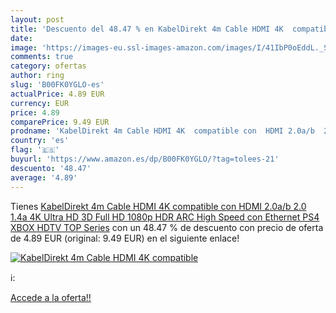 ```yaml
---
layout: post
title: 'Descuento del 48.47 % en KabelDirekt 4m Cable HDMI 4K  compatible'
date: 
image: 'https://images-eu.ssl-images-amazon.com/images/I/41IbP0oEddL._SL200_.jpg'
comments: true
category: ofertas
author: ring
slug: 'B00FK0YGLO-es'
actualPrice: 4.89 EUR
currency: EUR
price: 4.89
comparePrice: 9.49 EUR
prodname: 'KabelDirekt 4m Cable HDMI 4K  compatible con  HDMI 2.0a/b  2.0  1.4a  4K Ultra HD  3D  Full HD 1080p  HDR  ARC High Speed con Ethernet  PS4  XBOX  HDTV   TOP Series'
country: 'es'
flag: '🇪🇸'
buyurl: 'https://www.amazon.es/dp/B00FK0YGLO/?tag=tolees-21'
descuento: '48.47'
average: '4.89'
---
```


Tienes [KabelDirekt 4m Cable HDMI 4K  compatible con  HDMI 2.0a/b  2.0  1.4a  4K Ultra HD  3D  Full HD 1080p  HDR  ARC High Speed con Ethernet  PS4  XBOX  HDTV   TOP Series](https://www.amazon.es/dp/B00FK0YGLO/?tag=tolees-21) con un 48.47 % de descuento con precio de oferta de 4.89 EUR (original: 9.49 EUR) en el siguiente enlace!

[![KabelDirekt 4m Cable HDMI 4K  compatible](https://images-eu.ssl-images-amazon.com/images/I/41IbP0oEddL._SL200_.jpg)](https://www.amazon.es/dp/B00FK0YGLO/?tag=tolees-21)

ℹ️:


[Accede a la oferta!!](https://www.amazon.es/dp/B00FK0YGLO/?tag=tolees-21)
